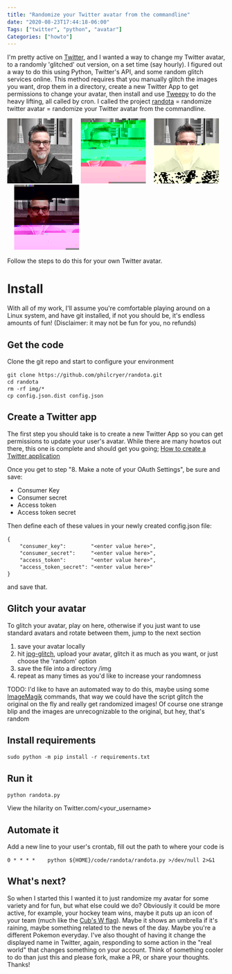 ```yaml
---
title: "Randomize your Twitter avatar from the commandline"
date: "2020-08-23T17:44:18-06:00"
Tags: ["twitter", "python", "avatar"]
Categories: ["howto"]
---
```


I'm pretty active on [Twitter](https://twitter.com/fak3r), and I wanted a way to change my Twitter avatar, to a randomly 'glitched' out version, on a set time (say hourly). I figured out a way to do this using Python, Twitter's API, and some random glitch services online. This method requires that you manually glitch the images you want, drop them in a directory, create a new Twitter App to get permissions to change your avatar, then install and use [Tweepy](https://www.tweepy.org/) to do the heavy lifting, all called by cron. I called the project [randota](https://github.com/philcryer/randota.git) = randomize twitter avatar = randomize your Twitter avatar from the commandline.

<img src="https://raw.githubusercontent.com/philcryer/randota/master/img/me.jpg" height=150 width=150> &nbsp;&nbsp;&nbsp;
<img src="https://raw.githubusercontent.com/philcryer/randota/master/img/me-glitched-11-23-2019-3-55-53-PM.png" height=150 width=150> &nbsp;&nbsp;&nbsp;
<img src="https://raw.githubusercontent.com/philcryer/randota/master/img/me-glitched-11-23-2019-3-54-18-PM.png" height=150 width=150> &nbsp;&nbsp;&nbsp;
<img src="https://raw.githubusercontent.com/philcryer/randota/master/img/me-glitched-11-23-2019-3-53-48-PM.png" height=150 width=150>

Follow the steps to do this for your own Twitter avatar.

<!--more-->

# Install

With all of my work, I'll assume you're comfortable playing around on a Linux system, and have git installed, if not you should be, it's endless amounts of fun! (Disclaimer: it may not be fun for you, no refunds)

## Get the code

Clone the git repo and start to configure your environment

```
git clone https://github.com/philcryer/randota.git
cd randota
rm -rf img/*
cp config.json.dist config.json
```

## Create a Twitter app

The first step you should take is to create a new Twitter App so you can get permissions to update your user's avatar. While there are many howtos out there, this one is complete and should get you going; [How to create a Twitter application](https://docs.inboundnow.com/guide/create-twitter-application/)

Once you get to step "8. Make a note of your OAuth Settings", be sure and save:

* Consumer Key
* Consumer secret
* Access token
* Access token secret

Then define each of these values in your newly created config.json file:

```
{
    "consumer_key":        "<enter value here>",
    "consumer_secret":     "<enter value here>",
    "access_token":        "<enter value here>",
    "access_token_secret": "<enter value here>"
}
```

and save that.

## Glitch your avatar

To glitch your avatar, play on here, otherwise if you just want to use standard avatars and rotate between them, jump to the next section

1) save your avatar locally
2) hit [jpg-glitch](https://snorpey.github.io/jpg-glitch/), upload your avatar, glitch it as much as you want, or just choose the 'random' option
3) save the file into a directory /img
4) repeat as many times as you'd like to increase your randomness

TODO: I'd like to have an automated way to do this, maybe using some [ImageMagik](https://imagemagick.org/) commands, that way we could have the script glitch the original on the fly and really get randomized images! Of course one strange blip and the images are unrecognizable to the original, but hey, that's random

## Install requirements

```
sudo python -m pip install -r requirements.txt
```

## Run it

```
python randota.py
```

View the hilarity on Twitter.com/<your_username>

## Automate it

Add a new line to your user's crontab, fill out the path to where your code is

```
0 * * * *    python ${HOME}/code/randota/randota.py >/dev/null 2>&1
```

## What's next?

So when I started this I wanted it to just randomize my avatar for some variety and for fun, but what else could we do? Obviously it could be more active, for example, your hockey team wins, maybe it puts up an icon of your team (much like the [Cub's W flag](https://en.wikipedia.org/wiki/Cubs_Win_Flag)). Maybe it shows an umbrella if it's raining, maybe something related to the news of the day. Maybe you're a different Pokemon everyday. I've also thought of having it change the displayed name in Twitter, again, responding to some action in the "real world" that changes something on your account. Think of something cooler to do than just this and please fork, make a PR, or share your thoughts. Thanks!
